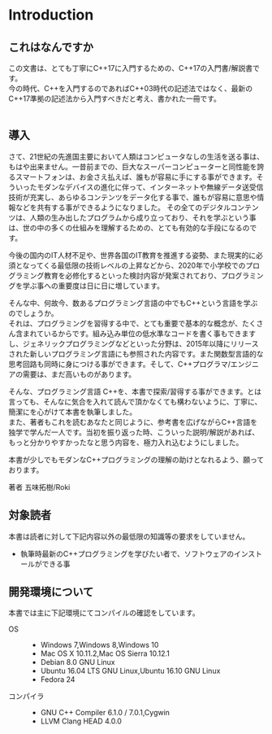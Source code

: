 # Introduction

## これはなんですか

この文書は、とても丁寧にC++17に入門するための、C++17の入門書/解説書です。<br>今の時代、C++を入門するのであればC++03時代の記述法ではなく、最新のC++17準拠の記述法から入門すべきだと考え、書かれた一冊です。<br><br>

## 導入

さて、21世紀の先進国主要において人類はコンピュータなしの生活を送る事は、もはや出来ません。一昔前までの、巨大なスーパーコンピューターと同性能を誇るスマートフォンは、お金さえ払えば、誰もが容易に手にする事ができます。そういったモダンなデバイスの進化に伴って、インターネットや無線データ送受信技術が充実し、あらゆるコンテンツをデータ化する事で、誰もが容易に意思や情報などを共有する事ができるようになりました。
その全てのデジタルコンテンツは、人類の生み出したプログラムから成り立っており、それを学ぶという事は、世の中の多くの仕組みを理解するための、とても有効的な手段になるのです。

今後の国内のIT人材不足や、世界各国のIT教育を推進する姿勢、また現実的に必須となってくる最低限の技術レベルの上昇などから、2020年で小学校でのプログラミング教育を必修化するといった検討内容が発案されており、プログラミングを学ぶ事への重要度は日に日に増しています。

そんな中、何故今、数あるプログラミング言語の中でもC++という言語を学ぶのでしょうか。<br>それは、プログラミングを習得する中で、とても重要で基本的な概念が、たくさん含まれているからです。組み込み単位の低水準なコードを書く事もできますし、ジェネリックプログラミングなどといった分野は、2015年以降にリリースされた新しいプログラミング言語にも参照された内容です。また関数型言語的な思考回路も同時に身につける事ができます。そして、C++プログラマ/エンジニアの需要は、まだ高いものがあります。

そんな、プログラミング言語 C++を、本書で探索/習得する事ができます。とは言っても、そんなに気合を入れて読んで頂かなくても構わないように、丁寧に、簡潔にを心がけて本書を執筆しました。<br>また、著者もこれを読むあなたと同じように、参考書を広げながらC++言語を独学で学んだ一人です。当初を振り返った時、こういった説明/解説があれば、もっと分かりやすかったなと思う内容を、極力入れ込むようにしました。

本書が少しでもモダンなC++プログラミングの理解の助けとなれるよう、願っております。

著者 五味拓樹/Roki

## 対象読者

本書は読者に対して下記内容以外の最低限の知識等の要求をしていません。

* 執筆時最新のC++プログラミングを学びたい者で、ソフトウェアのインストールができる事


## 開発環境について
本書では主に下記環境にてコンパイルの確認をしています。

<dl>
<dt>OS</dt>
<dd><ul>
    <li>Windows 7,Windows 8,Windows 10</li>
    <li>Mac OS X 10.11.2,Mac OS Sierra 10.12.1</li>
    <li>Debian 8.0 GNU Linux</li>
    <li>Ubuntu 16.04 LTS GNU Linux,Ubuntu 16.10 GNU Linux</li>
    <li>Fedora 24</li>
</ul></dd>
<dt>コンパイラ</dt>
<dd><ul>
    <li>GNU C++ Compiler 6.1.0 / 7.0.1,Cygwin</li>
    <li>LLVM Clang HEAD 4.0.0</li>
</ul></dd></dd>
</dl>
